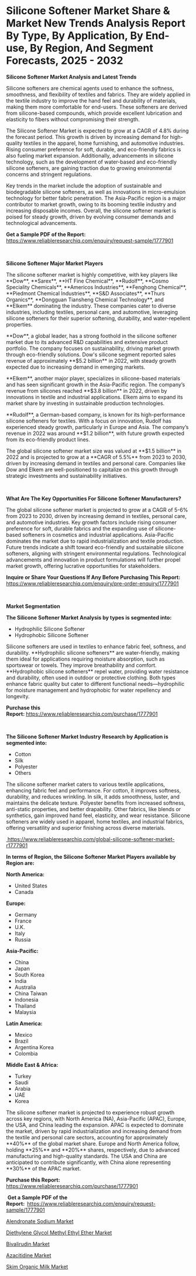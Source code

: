<p><h1>Silicone Softener Market Share & Market New Trends Analysis Report By Type, By Application, By End-use, By Region, And Segment Forecasts, 2025 - 2032</h1></p><p><strong>Silicone Softener Market Analysis and Latest Trends</strong></p>
<p><p>Silicone softeners are chemical agents used to enhance the softness, smoothness, and flexibility of textiles and fabrics. They are widely applied in the textile industry to improve the hand feel and durability of materials, making them more comfortable for end-users. These softeners are derived from silicone-based compounds, which provide excellent lubrication and elasticity to fibers without compromising their strength.</p><p>The Silicone Softener Market is expected to grow at a CAGR of 4.8% during the forecast period. This growth is driven by increasing demand for high-quality textiles in the apparel, home furnishing, and automotive industries. Rising consumer preference for soft, durable, and eco-friendly fabrics is also fueling market expansion. Additionally, advancements in silicone technology, such as the development of water-based and eco-friendly silicone softeners, are gaining traction due to growing environmental concerns and stringent regulations.</p><p>Key trends in the market include the adoption of sustainable and biodegradable silicone softeners, as well as innovations in micro-emulsion technology for better fabric penetration. The Asia-Pacific region is a major contributor to market growth, owing to its booming textile industry and increasing disposable incomes. Overall, the silicone softener market is poised for steady growth, driven by evolving consumer demands and technological advancements.</p></p>
<p><strong>Get a Sample PDF of the Report:&nbsp;</strong> <a href="https://www.reliableresearchiq.com/enquiry/request-sample/1777901?utm_campaign=1837&utm_medium=2&utm_source=Github&utm_content=ia&utm_term=26012025&utm_id=silicone-softener">https://www.reliableresearchiq.com/enquiry/request-sample/1777901</a></p>
<p>&nbsp;</p>
<p><strong>Silicone Softener Major Market Players</strong></p>
<p><p>The silicone softener market is highly competitive, with key players like **Dow**, **Sarex**, **HT Fine Chemical**, **Rudolf**, **Cosmo Speciality Chemicals**, **Americos Industries**, **Fenghong Chemical**, **Piedmont Chemical Industries**, **S&D Associates**, **Thurs Organics**, **Dongguan Tiansheng Chemical Technology**, and **Elkem** dominating the industry. These companies cater to diverse industries, including textiles, personal care, and automotive, leveraging silicone softeners for their superior softening, durability, and water-repellent properties.</p><p>**Dow**, a global leader, has a strong foothold in the silicone softener market due to its advanced R&D capabilities and extensive product portfolio. The company focuses on sustainability, driving market growth through eco-friendly solutions. Dow's silicone segment reported sales revenue of approximately **$5.2 billion** in 2022, with steady growth expected due to increasing demand in emerging markets.</p><p>**Elkem**, another major player, specializes in silicone-based materials and has seen significant growth in the Asia-Pacific region. The company’s revenue from silicones reached **$3.8 billion** in 2022, driven by innovations in textile and industrial applications. Elkem aims to expand its market share by investing in sustainable production technologies.</p><p>**Rudolf**, a German-based company, is known for its high-performance silicone softeners for textiles. With a focus on innovation, Rudolf has experienced steady growth, particularly in Europe and Asia. The company’s revenue in 2022 was around **$1.2 billion**, with future growth expected from its eco-friendly product lines.</p><p>The global silicone softener market size was valued at **$1.5 billion** in 2022 and is projected to grow at a **CAGR of 5.5%** from 2023 to 2030, driven by increasing demand in textiles and personal care. Companies like Dow and Elkem are well-positioned to capitalize on this growth through strategic investments and sustainability initiatives.</p></p>
<p>&nbsp;</p>
<p><strong>What Are The Key Opportunities For Silicone Softener Manufacturers?</strong></p>
<p><p>The global silicone softener market is projected to grow at a CAGR of 5-6% from 2023 to 2030, driven by increasing demand in textiles, personal care, and automotive industries. Key growth factors include rising consumer preference for soft, durable fabrics and the expanding use of silicone-based softeners in cosmetics and industrial applications. Asia-Pacific dominates the market due to rapid industrialization and textile production. Future trends indicate a shift toward eco-friendly and sustainable silicone softeners, aligning with stringent environmental regulations. Technological advancements and innovation in product formulations will further propel market growth, offering lucrative opportunities for stakeholders.</p></p>
<p><strong>Inquire or Share Your Questions If Any Before Purchasing This Report:</strong> <a href="https://www.reliableresearchiq.com/enquiry/pre-order-enquiry/1777901?utm_campaign=1837&utm_medium=2&utm_source=Github&utm_content=ia&utm_term=26012025&utm_id=silicone-softener">https://www.reliableresearchiq.com/enquiry/pre-order-enquiry/1777901</a></p>
<p>&nbsp;</p>
<p><strong>Market Segmentation</strong></p>
<p><strong>The Silicone Softener Market Analysis by types is segmented into:</strong></p>
<p><ul><li>Hydrophilic Silicone Softener</li><li>Hydrophobic Silicone Softener</li></ul></p>
<p><p>Silicone softeners are used in textiles to enhance fabric feel, softness, and durability. **Hydrophilic silicone softeners** are water-friendly, making them ideal for applications requiring moisture absorption, such as sportswear or towels. They improve breathability and comfort. **Hydrophobic silicone softeners** repel water, providing water resistance and durability, often used in outdoor or protective clothing. Both types enhance fabric quality but cater to different functional needs—hydrophilic for moisture management and hydrophobic for water repellency and longevity.</p></p>
<p><strong>Purchase this Report:&nbsp;</strong><a href="https://www.reliableresearchiq.com/purchase/1777901?utm_campaign=1837&utm_medium=2&utm_source=Github&utm_content=ia&utm_term=26012025&utm_id=silicone-softener">https://www.reliableresearchiq.com/purchase/1777901</a></p>
<p>&nbsp;</p>
<p><strong>The Silicone Softener Market Industry Research by Application is segmented into:</strong></p>
<p><ul><li>Cotton</li><li>Silk</li><li>Polyester</li><li>Others</li></ul></p>
<p><p>The silicone softener market caters to various textile applications, enhancing fabric feel and performance. For cotton, it improves softness, durability, and reduces wrinkling. In silk, it adds smoothness, luster, and maintains the delicate texture. Polyester benefits from increased softness, anti-static properties, and better drapability. Other fabrics, like blends or synthetics, gain improved hand feel, elasticity, and wear resistance. Silicone softeners are widely used in apparel, home textiles, and industrial fabrics, offering versatility and superior finishing across diverse materials.</p></p>
<p><a href="https://www.reliableresearchiq.com/global-silicone-softener-market-r1777901?utm_campaign=1837&utm_medium=2&utm_source=Github&utm_content=ia&utm_term=26012025&utm_id=silicone-softener">&nbsp;https://www.reliableresearchiq.com/global-silicone-softener-market-r1777901</a></p>
<p><strong>In terms of Region, the Silicone Softener Market Players available by Region are:</strong></p>
<p>
    <p> <strong> North America: </strong>
        <ul>
            <li>United States</li>
            <li>Canada</li>
        </ul>
        </p> 
    <p> <strong> Europe: </strong>
        <ul>
            <li>Germany</li>
            <li>France</li>
            <li>U.K.</li>
            <li>Italy</li>
            <li>Russia</li>
        </ul>
        </p> 
    <p> <strong> Asia-Pacific: </strong>
        <ul>
            <li>China</li>
            <li>Japan</li>
            <li>South Korea</li>
            <li>India</li>
            <li>Australia</li>
            <li>China Taiwan</li>
            <li>Indonesia</li>
            <li>Thailand</li>
            <li>Malaysia</li>
        </ul>
        </p> 
    <p> <strong> Latin America: </strong>
        <ul>
            <li>Mexico</li>
            <li>Brazil</li>
            <li>Argentina Korea</li>
            <li>Colombia</li>
        </ul>
        </p> 
    <p> <strong> Middle East & Africa: </strong>
        <ul>
            <li>Turkey</li>
            <li>Saudi</li>
            <li>Arabia</li>
            <li>UAE</li>
            <li>Korea</li>
        </ul>
    </p>
    </p>
<p><p>The silicone softener market is projected to experience robust growth across key regions, with North America (NA), Asia-Pacific (APAC), Europe, the USA, and China leading the expansion. APAC is expected to dominate the market, driven by rapid industrialization and increasing demand from the textile and personal care sectors, accounting for approximately **40%** of the global market share. Europe and North America follow, holding **25%** and **20%** shares, respectively, due to advanced manufacturing and high-quality standards. The USA and China are anticipated to contribute significantly, with China alone representing **30%** of the APAC market.</p></p>
<p><strong>Purchase this Report: </strong><a href="https://www.reliableresearchiq.com/purchase/1777901?utm_campaign=1837&utm_medium=2&utm_source=Github&utm_content=ia&utm_term=26012025&utm_id=silicone-softener">https://www.reliableresearchiq.com/purchase/1777901</a></p>
<p>&nbsp;<strong>Get a Sample PDF of the Report:&nbsp;&nbsp;</strong><a href="https://www.reliableresearchiq.com/enquiry/request-sample/1777901?utm_campaign=1837&utm_medium=2&utm_source=Github&utm_content=ia&utm_term=26012025&utm_id=silicone-softener">https://www.reliableresearchiq.com/enquiry/request-sample/1777901</a></p>
<p><strong></strong></p>
<p><p><a href="https://github.com/hunanuzmez/Market-Research-Report-List-1/blob/main/alendronate-sodium-market.md?utm_campaign=1837&utm_medium=2&utm_source=Github&utm_content=ia&utm_term=26012025&utm_id=silicone-softener">Alendronate Sodium Market</a></p><p><a href="https://github.com/mriwacraane/Market-Research-Report-List-1/blob/main/diethylene-glycol-methyl-ethyl-ether-market.md?utm_campaign=1837&utm_medium=2&utm_source=Github&utm_content=ia&utm_term=26012025&utm_id=silicone-softener">Diethylene Glycol Methyl Ethyl Ether Market</a></p><p><a href="https://github.com/FassouRP/Market-Research-Report-List-7/blob/main/bivalirudin-market.md?utm_campaign=1837&utm_medium=2&utm_source=Github&utm_content=ia&utm_term=26012025&utm_id=silicone-softener">Bivalirudin Market</a></p><p><a href="https://github.com/shewlisapsai/Market-Research-Report-List-1/blob/main/azacitidine-market.md?utm_campaign=1837&utm_medium=2&utm_source=Github&utm_content=ia&utm_term=26012025&utm_id=silicone-softener">Azacitidine Market</a></p><p><a href="https://github.com/rahu1506/Market-Research-Report-List-6/blob/main/skim-organic-milk-market.md?utm_campaign=1837&utm_medium=2&utm_source=Github&utm_content=ia&utm_term=26012025&utm_id=silicone-softener">Skim Organic Milk Market</a></p></p>
